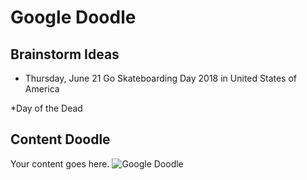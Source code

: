 # Google Doodle

## Brainstorm Ideas

* Thursday, June 21
Go Skateboarding Day 2018 in United States of America

*Day of the Dead




## Content Doodle

Your content goes here. 
![Google Doodle](https://www.google.com/logos/2012/d4g_poland12-hp.jpg)
